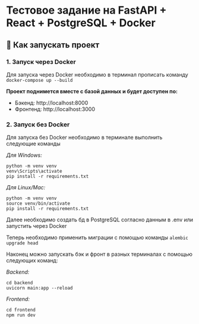 # Тестовое задание на FastAPI + React + PostgreSQL + Docker

## 🚀 Как запускать проект

### 1. Запуск через Docker
Для запуска через Docker необходимо в терминал прописать команду `docker-compose up --build`

**Проект поднимется вместе с базой данных и будет доступен по:**
- Бэкенд: http://localhost:8000
- Фронтенд: http://localhost:3000

### 2. Запуск без Docker
Для запуска без Docker необходимо в терминале выполнить следующие команды

*Для Windows:*
```
python -m venv venv
venv\Scripts\activate
pip install -r requirements.txt
```

*Для Linux/Mac:*
```
python -m venv venv
source venv/bin/activate
pip install -r requirements.txt
```

Далее необходимо создать бд в PostgreSQL согласно данным в .env или запустить через Docker

Теперь необходимо применить миграции с помощью команды `alembic upgrade head`

Наконец можно запускать бэк и фронт в разных терминалах с помощью следующих команд:

*Backend:*
```
cd backend
uvicorn main:app --reload
```

*Frontend:*
```
cd frontend
npm run dev
```
